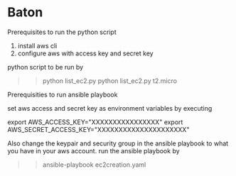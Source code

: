 # Baton

Prerequisites to run the python script
1. install aws cli
2. configure aws with access key and secret key

python script to be run by

>>python list_ec2.py
>>python list_ec2.py t2.micro

Prerequisities to run ansible playbook

set aws access and secret key as environment variables by executing

export AWS_ACCESS_KEY="XXXXXXXXXXXXXXXX"
export AWS_SECRET_ACCESS_KEY="XXXXXXXXXXXXXXXXXXXXX"

Also change the keypair and security group in the ansible playbook to what you have in your aws account.
run the ansible playbook by

>>ansible-playbook ec2creation.yaml

